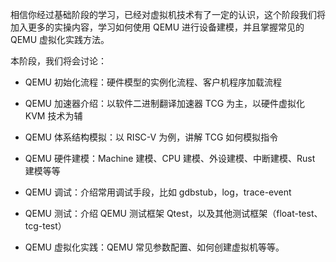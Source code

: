 相信你经过基础阶段的学习，已经对虚拟机技术有了一定的认识，这个阶段我们将加入更多的实操内容，学习如何使用 QEMU 进行设备建模，并且掌握常见的 QEMU 虚拟化实践方法。

本阶段，我们将会讨论：

- QEMU 初始化流程：硬件模型的实例化流程、客户机程序加载流程

- QEMU 加速器介绍：以软件二进制翻译加速器 TCG 为主，以硬件虚拟化 KVM 技术为辅

- QEMU 体系结构模拟：以 RISC-V 为例，讲解 TCG 如何模拟指令

- QEMU 硬件建模：Machine 建模、CPU 建模、外设建模、中断建模、Rust 建模等等

- QEMU 调试：介绍常用调试手段，比如 gdbstub，log，trace-event

- QEMU 测试：介绍 QEMU 测试框架 Qtest，以及其他测试框架（float-test、tcg-test）

- QEMU 虚拟化实践：QEMU 常见参数配置、如何创建虚拟机等等。


